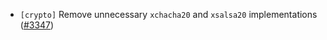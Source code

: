 - `[crypto]` Remove unnecessary `xchacha20` and `xsalsa20` implementations
  ([\#3347](https://github.com/depinnetwork/por-consensus/pull/3347))
